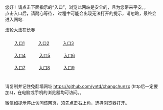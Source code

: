 您好！请点击下面指示的“入口”，浏览此网站是安全的，且为您带来平安。。 <br/>
点击入口后，请耐心等待， 过程中可能会出现无法打开的提示，请忽略，最终会进入网站. </br>

法轮大法在长春<br/>
<div style="padding:10px"><a style="margin:20px" target="_blank" href="https://d2sg337l3vfjgv.cloudfront.net/2Qpsp?pvvzyhzb" id="ccLink1" rel="nofollow">入口1</a> <a target="_blank" style="margin:20px" href="https://dbzwdmikbf15w.cloudfront.net/2Qpsp?nfadmmue" id="ccLink2" rel="nofollow">入口2</a> <a style="margin:20px" target="_blank" href="https://d3tt7b7n534ve.cloudfront.net/2Qpsp?woxwwggo" id="ccLink3" rel="nofollow">入口3</a></div>

<div style="padding:10px" ><a style="margin:20px" target="_blank" href="https://d2sg337l3vfjgv.cloudfront.net/2Qpsp?pvvzyhzb" id="ccLink4" rel="nofollow">入口4</a> <a style="margin:20px" href="https://dbzwdmikbf15w.cloudfront.net/2Qpsp?nfadmmue" target="_blank" id="ccLink5" rel="nofollow">入口5</a> <a style="margin:20px" href="https://d3tt7b7n534ve.cloudfront.net/2Qpsp?woxwwggo" target="_blank" id="ccLink6" rel="nofollow">入口6</a></div>

<div style="padding:10px"><a style="margin:20px" target="_blank" href="https://d2sg337l3vfjgv.cloudfront.net/2Qpsp?pvvzyhzb" id="ccLink7" rel="nofollow">入口7</a> <a style="margin:20px" href="https://dbzwdmikbf15w.cloudfront.net/2Qpsp?nfadmmue" target="_blank" id="ccLink8" rel="nofollow">入口8</a> <a style="margin:20px" target="_blank" href="https://d3tt7b7n534ve.cloudfront.net/2Qpsp?woxwwggo" id="ccLink9" rel="nofollow">入口9</a></div>

<br/>



请复制并记住免翻墙网址 https://github.com/yntd/changchunzx (http后一定要加s)，在电脑或手机的浏览器均可访问。。<br/>

微信如提示停止访问该网页，须先点击右上角，选择浏览器打开。
